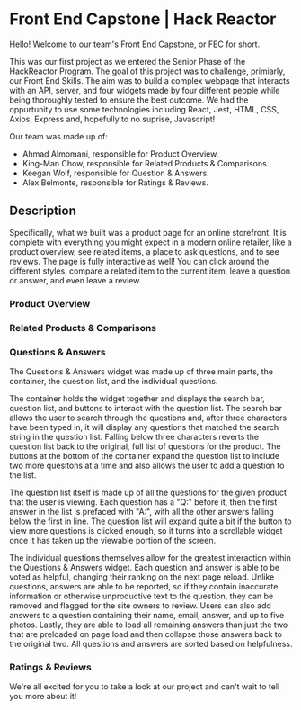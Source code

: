 # Front End Capstone | Hack Reactor

Hello! Welcome to our team's Front End Capstone, or FEC for short.

This was our first project as we entered the Senior Phase of the HackReactor Program. The goal of this project was to challenge, primiarly, our Front End Skills. The aim was to build a complex webpage that interacts with an API, server, and four widgets made by four different people while being thoroughly tested to ensure the best outcome. We had the oppurtunity to use some technologies including React, Jest, HTML, CSS, Axios, Express and, hopefully to no suprise, Javascript!

Our team was made up of:
* Ahmad Almomani, responsible for Product Overview.
* King-Man Chow, responsible for Related Products & Comparisons.
* Keegan Wolf, responsible for Question & Answers.
* Alex Belmonte, responsible for Ratings & Reviews.

## Description

Specifically, what we built was a product page for an online storefront. It is complete with everything you might expect in a modern online retailer, like a product overview, see related items, a place to ask questions, and to see reviews. The page is fully interactive as well! You can click around the different styles, compare a related item to the current item, leave a question or answer, and even leave a review.

### Product Overview

### Related Products & Comparisons

### Questions & Answers

The Questions & Answers widget was made up of three main parts, the container, the question list, and the individual questions.

The container holds the widget together and displays the search bar, question list, and buttons to interact with the question list. The search bar allows the user to search through the questions and, after three characters have been typed in, it will display any questions that matched the search string in the question list. Falling below three characters reverts the question list back to the original, full list of questions for the product. The buttons at the bottom of the container expand the question list to include two more quesitons at a time and also allows the user to add a question to the list. 

The question list itself is made up of all the questions for the given product that the user is viewing. Each question has a "Q:" before it, then the first answer in the list is prefaced with "A:", with all the other answers falling below the first in line. The question list will expand quite a bit if the button to view more questions is clicked enough, so it turns into a scrollable widget once it has taken up the viewable portion of the screen. 

The individual questions themselves allow for the greatest interaction within the Questions & Answers widget. Each question and answer is able to be voted as helpful, changing their ranking on the next page reload. Unlike questions, answers are able to be reported, so if they contain inaccurate information or otherwise unproductive text to the question, they can be removed and flagged for the site owners to review. Users can also add answers to a question containing their name, email, answer, and up to five photos. Lastly, they are able to load all remaining answers than just the two that are preloaded on page load and then collapse those answers back to the original two. All questions and answers are sorted based on helpfulness.

### Ratings & Reviews

We're all excited for you to take a look at our project and can't wait to tell you more about it!
